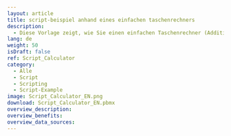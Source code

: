 ```yaml
---
layout: article
title: script-beispiel anhand eines einfachen taschenrechners
description: 
  - Diese Vorlage zeigt, wie Sie einen einfachen Taschenrechner (Addition und Subtraktion) erstellen und verwenden können.
lang: de
weight: 50
isDraft: false
ref: Script_Calculator
category:
  - Alle
  - Script
  - Scripting
  - Script-Example
image: Script_Calculator_EN.png
download: Script_Calculator_EN.pbmx
overview_description:
overview_benefits:
overview_data_sources:
---
```

